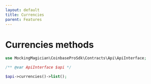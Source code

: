 ```yaml
---
layout: default
title: Currencies
parent: Features
---
```


# Currencies methods

```php
use MockingMagician\CoinbaseProSdk\Contracts\Api\ApiInterface;

/** @var ApiInterface $api */

$api->currencies()->list();
```

